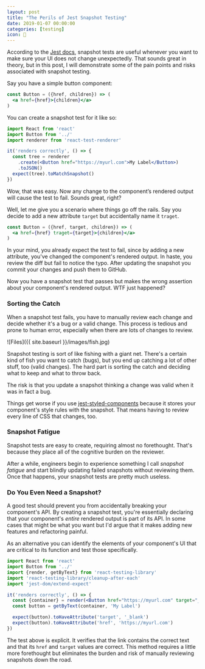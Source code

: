 ```yaml
---
layout: post
title: "The Perils of Jest Snapshot Testing"
date: 2019-01-07 00:00:00
categories: [testing]
icon: 🧠
---
```


According to the [Jest docs](https://jestjs.io/docs/en/snapshot-testing), snapshot tests are useful whenever you want to make sure your UI does not change unexpectedly. That sounds great in theory, but in this post, I will demonstrate some of the pain points and risks associated with snapshot testing.

Say you have a simple button component:

```jsx
const Button = ({href, children}) => (
  <a href={href}>{children}</a>
)
```

You can create a snapshot test for it like so:

```jsx
import React from 'react'
import Button from '../'
import renderer from 'react-test-renderer'

it('renders correctly', () => {
  const tree = renderer
    .create(<Button href="https://myurl.com">My Label</Button>)
    .toJSON()
  expect(tree).toMatchSnapshot()
})
```

Wow, that was easy. Now any change to the component’s rendered output will cause the test to fail. Sounds great, right?

Well, let me give you a scenario where things go off the rails. Say you decide to add a new attribute `target` but accidentally name it `traget`.

```jsx
const Button = ({href, target, children}) => (
  <a href={href} traget={target}>{children}</a>
)
```

In your mind, you already expect the test to fail, since by adding a new attribute, you've changed the component's rendered output. In haste, you review the diff but fail to notice the typo. After updating the snapshot you commit your changes and push them to GitHub.

Now you have a snapshot test that passes but makes the wrong assertion about your component's rendered output. WTF just happened?

### Sorting the Catch

When a snapshot test fails, you have to manually review each change and decide whether it's a bug or a valid change. This process is tedious and prone to human error, especially when there are lots of changes to review.

![Files]({{ site.baseurl }}/images/fish.jpg)

Snapshot testing is sort of like fishing with a giant net. There's a certain kind of fish you want to catch (bugs), but you end up catching a lot of other stuff, too (valid changes). The hard part is sorting the catch and deciding what to keep and what to throw back.

The risk is that you update a snapshot thinking a change was valid when it was in fact a bug.

Things get worse if you use [jest-styled-components](https://github.com/styled-components/jest-styled-components) because it stores your component's style rules with the snapshot. That means having to review every line of CSS that changes, too.

### Snapshot Fatigue

Snapshot tests are easy to create, requiring almost no forethought. That's because they place all of the cognitive burden on the reviewer.

After a while, engineers begin to experience something I call _snapshot fatigue_ and start blindly updating failed snapshots without reviewing them. Once that happens, your snapshot tests are pretty much useless.

### Do You Even Need a Snapshot?

A good test should prevent you from accidentally breaking your component's API. By creating a snapshot test, you're essentially declaring that your component's _entire_ rendered output is part of its API. In some cases that might be what you want but I'd argue that it makes adding new features and refactoring painful.

As an alternative you can identify the elements of your component's UI that are critical to its function and test those specifically.

```jsx
import React from 'react'
import Button from '../'
import {render, getByText} from 'react-testing-library'
import 'react-testing-library/cleanup-after-each'
import 'jest-dom/extend-expect'

it('renders correctly', () => {
  const {container} = render(<Button href="https://myurl.com" target="_blank">My Label</Button>)
  const button = getByText(container, 'My Label')

  expect(button).toHaveAttribute('target', '_blank')
  expect(button).toHaveAttribute('href', 'https://myurl.com')
})
```

The test above is explicit. It verifies that the link contains the correct text and that its `href` and `target` values are correct. This method requires a little more forethought but eliminates the burden and risk of manually reviewing snapshots down the road.

